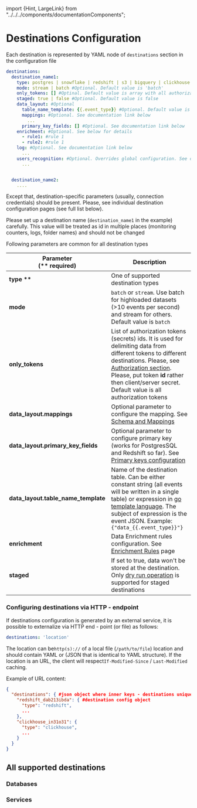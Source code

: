 import {Hint, LargeLink} from "../../../components/documentationComponents";


# Destinations Configuration


Each destination is represented by YAML node of `destinations` section in the configuration file

```yaml
destinations:
  destination_name1:
    type: postgres | snowflake | redshift | s3 | bigquery | clickhouse | google_analytics | facebook
    mode: stream | batch #Optional. Default value is 'batch'
    only_tokens: [] #Optinal. Default value is array with all authorization tokens
    staged: true | false #Optional. Default value is false
    data_layout: #Optional
      table_name_template: {{.event_type}} #Optional. Default value is 'events'
      mappings: #Optional. See documentation link below
        ...
      primary_key_fields: [] #Optional. See documentation link below
    enrichment: #Optional. See below for details
      - rule1: #rule 1
      - rule2: #rule 1
    log: #Optional. See documentation link below
      ...
    users_recognition: #Optional. Overrides global configuration. See documentation link below
      ...


  destination_name2:
    ....

```

Except that, destination-specific parameters (usually, connection credentials) should be present.
Please, see individual destination configuration pages (see full list below).

Please set up a destination name (`destination_name1` in the example) carefully.
This value will be treated as id in multiple places (monitoring counters, logs, folder names) and should not be changed

Following parameters are common for all destination types

<table>
    <thead>
    <tr>
        <th>
            Parameter<br/>
            (** required)
        </th>
        <th>Description</th>
    </tr>
    </thead>
    <tbody>
    <tr>
        <td><b>type **</b></td>
        <td>One of supported destination types</td>
    </tr>
    <tr>
        <td><b>mode </b></td>
        <td><code inline="true">batch</code> or <code inline="true">stream</code>. Use batch for highloaded datasets
            (&gt;10 events per second) and stream for others. Default value is <code inline="true">batch</code></td>
    </tr>
    <tr>
        <td><b>only_tokens </b></td>
        <td>List of authorization tokens (secrets) ids. It is used for delimiting
            data from different tokens to different destinations. Please, see <a
                href="/docs/configuration/authorization">Authorization section</a>.
            Please, put token <b>id </b>rather then client/server secret. Default value is all authorization tokens
        </td>
    </tr>
    <tr>
        <td><b>data_layout.mappings</b></td>
        <td>Optional parameter to configure the mapping. See <a href="/docs/configuration/schema-and-mappings">Schema
            and Mappings</a></td>
    </tr>
    <tr>
        <td><b>data_layout.primary_key_fields</b></td>
        <td>Optional parameter to configure primary key (works for PostgresSQL and Redshift so
            far). See <a href="/docs/configuration/primary-keys-configuration">Primary keys
                configuration</a></td>
    </tr>
    <tr>
        <td><b>data_layout.table_name_template</b></td>
        <td>Name of the destination table. Can be either constant string (all events
            will be written in a single table) or expression in <a
                href="https://golang.org/pkg/text/template/#hdr-Actions">go template language</a>.
            The subject of expression is the event JSON. Example:<code inline="true">{"data_{{.event_type}}"}</code></td>
    </tr>
    <tr>
        <td><b>enrichment</b></td>
        <td>Data Enrichment rules configuration. See <a href="/docs/configuration/enrichment-rules">Enrichment
            Rules</a> page
        </td>
    </tr>
    <tr>
        <td><b>staged </b></td>
        <td>If set to true, data won't be stored at the destination. Only <a
            href="/docs/other-features/dry-run-events">dry run operation</a> is
            supported for staged destinations
        </td>
    </tr>
    </tbody>
</table>



### Configuring destinations via HTTP - endpoint

If destinations configuration is generated by an external service, it is possible to externalize via HTTP end - point \(or file\) as follows:

```yaml
destinations: 'location'
```

The location can be`http(s)://` of a local file \(`/path/to/file`\) location and should contain YAML or \(JSON that is identical to YAML structure\). If the location is an URL, the client will respect`If-Modified-Since` / `Last-Modified` caching.

Example of URL content:

```json
{
  "destinations": { #json object where inner keys - destinations unique names
    "redshift_dab213ibda": { #destination config object
      "type": "redshift",
      ...
    },
    "clickhouse_in31o31": {
      "type": "clickhouse",
      ...
    }
  }
}
```

## All supported destinations

### Databases

<LargeLink href="/docs/destinations-configuration/snowflake" title="Snowflake"/>

<LargeLink href="/docs/destinations-configuration/s3" title="AWS S3"/>

<LargeLink href="/docs/destinations-configuration/redshift" title="AWS RedShift"/>

<LargeLink href="/docs/destinations-configuration/postgres" title="Postgres"/>

<LargeLink href="/docs/destinations-configuration/bigquery" title="Google BigQuery"/>

<LargeLink href="/docs/destinations-configuration/clickhouse-destination" title="Clickhouse"/>

### Services

<LargeLink href="/docs/destinations-configuration/google-analytics" title="Google Analytics"/>

<LargeLink href="/docs/destinations-configuration/facebook-conversion-api" title="Facebook Conversion (Pixel) API"/>
